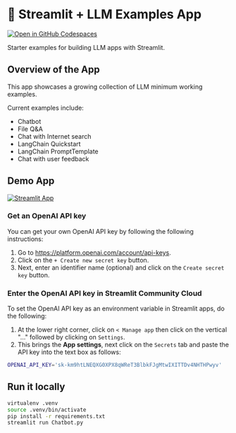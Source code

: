 # 🎈 Streamlit + LLM Examples App

[![Open in GitHub Codespaces](https://github.com/codespaces/badge.svg)](https://codespaces.new/streamlit/llm-examples?quickstart=1)

Starter examples for building LLM apps with Streamlit.

## Overview of the App

This app showcases a growing collection of LLM minimum working examples.

Current examples include:

- Chatbot
- File Q&A
- Chat with Internet search
- LangChain Quickstart
- LangChain PromptTemplate
- Chat with user feedback

## Demo App

[![Streamlit App](https://static.streamlit.io/badges/streamlit_badge_black_white.svg)](https://llm-examples.streamlit.app/)

### Get an OpenAI API key

You can get your own OpenAI API key by following the following instructions:

1. Go to https://platform.openai.com/account/api-keys.
2. Click on the `+ Create new secret key` button.
3. Next, enter an identifier name (optional) and click on the `Create secret key` button.

### Enter the OpenAI API key in Streamlit Community Cloud

To set the OpenAI API key as an environment variable in Streamlit apps, do the following:

1. At the lower right corner, click on `< Manage app` then click on the vertical "..." followed by clicking on `Settings`.
2. This brings the **App settings**, next click on the `Secrets` tab and paste the API key into the text box as follows:

```sh
OPENAI_API_KEY='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'
```

## Run it locally

```sh
virtualenv .venv
source .venv/bin/activate
pip install -r requirements.txt
streamlit run Chatbot.py
```
